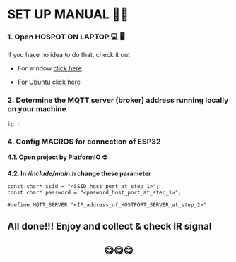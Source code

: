 # SET UP MANUAL 🤖🤖

### 1. Open HOSPOT ON LAPTOP 💻 🖥

If you have no idea to do that, check it out

-   For window [click here](https://support.microsoft.com/en-us/windows/use-your-windows-pc-as-a-mobile-hotspot-c89b0fad-72d5-41e8-f7ea-406ad9036b85)

-   For Ubuntu [click here](https://help.ubuntu.com/stable/ubuntu-help/net-wireless-adhoc.html.en)

### 2. Determine the MQTT server (broker) address running locally on your machine

```
ip r
```

### 4. Config MACROS for connection of ESP32

**4.1. Open project by PlatformIO** 👽

**4.2. In _/include/main.h_ change these parameter**

```
const char* ssid = "<SSID_host_port_at_step_1>";
const char* password = "<pasword_host_port_at_step_1>";

#define MQTT_SERVER "<IP_address_of_HOSTPORT_SERVER_at_step_2>"
```

## All done!!! Enjoy and collect & check IR signal

<h2 align='center'>😋😋😋</h2>
